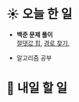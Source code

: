 # ☀️ 오늘 한 일

- **백준 문제 풀이**<br>
  [절댓값 힙](https://www.acmicpc.net/problem/11286),
  [경로 찾기](https://www.acmicpc.net/problem/11403),

- 알고리즘 공부


# 🚩 내일 할 일
